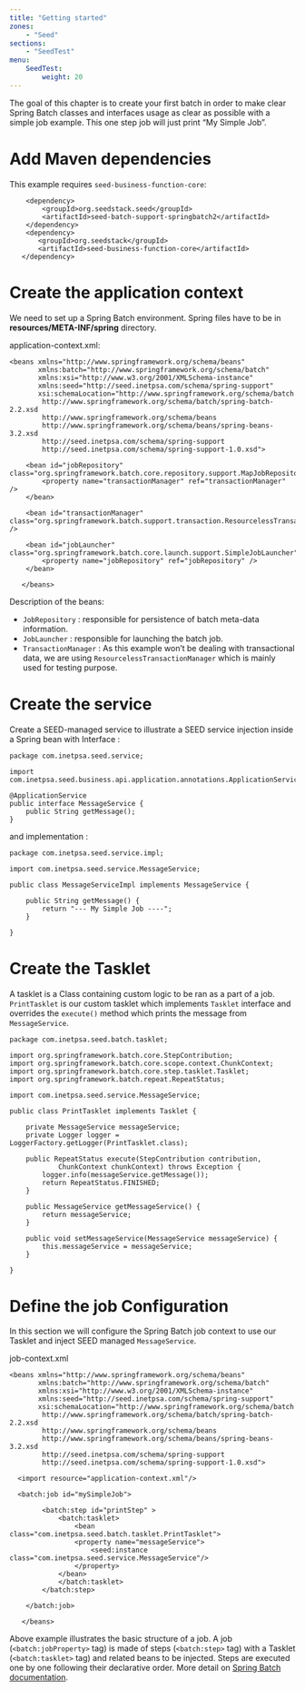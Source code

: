 ```yaml
---
title: "Getting started"
zones:
    - "Seed"
sections:
    - "SeedTest"
menu:
    SeedTest:
        weight: 20
---
```


The goal of this chapter is to create your first batch in order to make clear Spring Batch classes and
interfaces usage as clear as possible with a simple job example. This one step job will just print “My Simple Job”.

# Add Maven dependencies

This example requires `seed-business-function-core`:

 		<dependency>
            <groupId>org.seedstack.seed</groupId>
            <artifactId>seed-batch-support-springbatch2</artifactId>
        </dependency>
        <dependency>
           <groupId>org.seedstack</groupId>
           <artifactId>seed-business-function-core</artifactId>
       </dependency>


# Create the application context

We need to set up a Spring Batch environment. Spring files have to be in **resources/META-INF/spring** directory.

application-context.xml:

```
<beans xmlns="http://www.springframework.org/schema/beans"
	   xmlns:batch="http://www.springframework.org/schema/batch"
	   xmlns:xsi="http://www.w3.org/2001/XMLSchema-instance"
	   xmlns:seed="http://seed.inetpsa.com/schema/spring-support"
	   xsi:schemaLocation="http://www.springframework.org/schema/batch
		http://www.springframework.org/schema/batch/spring-batch-2.2.xsd
		http://www.springframework.org/schema/beans
		http://www.springframework.org/schema/beans/spring-beans-3.2.xsd
		http://seed.inetpsa.com/schema/spring-support
	    http://seed.inetpsa.com/schema/spring-support-1.0.xsd">
 
	<bean id="jobRepository" class="org.springframework.batch.core.repository.support.MapJobRepositoryFactoryBean">
		<property name="transactionManager" ref="transactionManager" />
	</bean>

	<bean id="transactionManager" class="org.springframework.batch.support.transaction.ResourcelessTransactionManager" />

	<bean id="jobLauncher" class="org.springframework.batch.core.launch.support.SimpleJobLauncher">
		<property name="jobRepository" ref="jobRepository" />
	</bean>
	
   </beans>
```

Description of the beans:

- `JobRepository` : responsible for persistence of batch meta-data information.
- `JobLauncher` : responsible for launching the batch job.
- `TransactionManager` : As this example won’t be dealing with transactional data, we are using `ResourcelessTransactionManager` which is mainly used for testing purpose.

# Create the service

Create a SEED-managed service to illustrate a SEED service injection inside a Spring bean with Interface :

    package com.inetpsa.seed.service;

    import com.inetpsa.seed.business.api.application.annotations.ApplicationService;

    @ApplicationService
    public interface MessageService {
        public String getMessage();
    }

and implementation :

    package com.inetpsa.seed.service.impl;

    import com.inetpsa.seed.service.MessageService;

    public class MessageServiceImpl implements MessageService {

        public String getMessage() {
            return "--- My Simple Job ----";
        }

    }

# Create the Tasklet

A tasklet is a Class containing custom logic to be ran as a part of a job. `PrintTasklet` is our custom tasklet which
implements `Tasklet` interface and overrides the `execute()` method which prints the message from `MessageService`.

```
package com.inetpsa.seed.batch.tasklet;

import org.springframework.batch.core.StepContribution;
import org.springframework.batch.core.scope.context.ChunkContext;
import org.springframework.batch.core.step.tasklet.Tasklet;
import org.springframework.batch.repeat.RepeatStatus;

import com.inetpsa.seed.service.MessageService;

public class PrintTasklet implements Tasklet {

    private MessageService messageService;
	private Logger logger = LoggerFactory.getLogger(PrintTasklet.class);

	public RepeatStatus execute(StepContribution contribution,
			ChunkContext chunkContext) throws Exception {
		logger.info(messageService.getMessage());
		return RepeatStatus.FINISHED;
	}

	public MessageService getMessageService() {
		return messageService;
	}

	public void setMessageService(MessageService messageService) {
		this.messageService = messageService;
	}
	
}
```

# Define the job Configuration

In this section we will configure the Spring Batch job context to use our Tasklet and inject SEED managed `MessageService`.

job-context.xml
```
<beans xmlns="http://www.springframework.org/schema/beans"
	   xmlns:batch="http://www.springframework.org/schema/batch"
	   xmlns:xsi="http://www.w3.org/2001/XMLSchema-instance"
	   xmlns:seed="http://seed.inetpsa.com/schema/spring-support"
	   xsi:schemaLocation="http://www.springframework.org/schema/batch
		http://www.springframework.org/schema/batch/spring-batch-2.2.xsd
		http://www.springframework.org/schema/beans
		http://www.springframework.org/schema/beans/spring-beans-3.2.xsd
		http://seed.inetpsa.com/schema/spring-support
	    http://seed.inetpsa.com/schema/spring-support-1.0.xsd">
 
  <import resource="application-context.xml"/>
 
  <batch:job id="mySimpleJob">

        <batch:step id="printStep" >
			<batch:tasklet>
				<bean class="com.inetpsa.seed.batch.tasklet.PrintTasklet">
				<property name="messageService">
					<seed:instance class="com.inetpsa.seed.service.MessageService"/>
				</property>
			</bean>
			</batch:tasklet>
		</batch:step>

	</batch:job>

   </beans>
```

Above example illustrates the basic structure of a job. A job (`<batch:jobProperty>` tag) is made of steps (`<batch:step>` tag) 
with a Tasklet (`<batch:tasklet>` tag) and related beans to be injected. Steps are executed one by one following their declarative order. 
More detail on [Spring Batch documentation](http://docs.spring.io/spring-batch/reference/html/index.html).